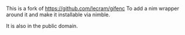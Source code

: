 This is a fork of https://github.com/lecram/gifenc
To add a nim wrapper around it and make it installable via nimble.

It is also in the public domain.
